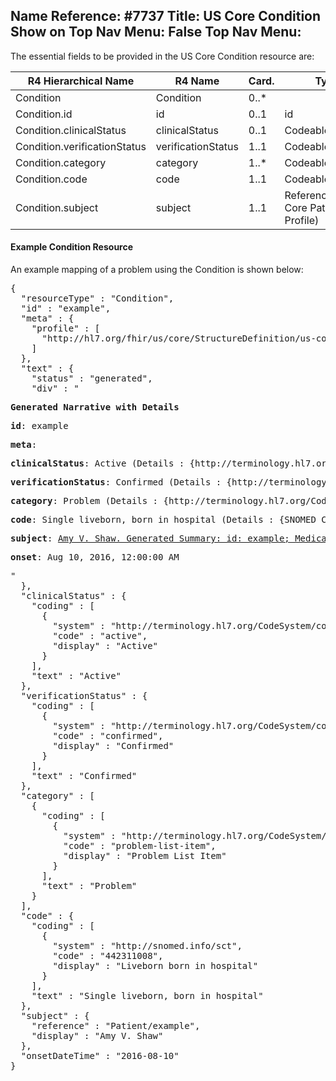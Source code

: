 Name Reference: #7737
Title: US Core Condition
Show on Top Nav Menu: False
Top Nav Menu: 
---

The essential fields to be provided in the US Core Condition resource are:

| R4 Hierarchical Name         | R4 Name            | Card. | Type                               |
|------------------------------|--------------------|-------|------------------------------------|
| Condition                    | Condition          | 0..*  |                                    |
| Condition.id                 | id                 | 0..1  | id                                 |
| Condition.clinicalStatus     | clinicalStatus     | 0..1  | CodeableConcept                    |
| Condition.verificationStatus | verificationStatus | 1..1  | CodeableConcept                    |
| Condition.category           | category           | 1..*  | CodeableConcept                    |
| Condition.code               | code               | 1..1  | CodeableConcept                    |
| Condition.subject            | subject            | 1..1  | Reference(US Core Patient Profile) |

#### Example Condition Resource

An example mapping of a problem using the Condition is shown below:

<pre>
{
  "resourceType" : "Condition",
  "id" : "example",
  "meta" : {
    "profile" : [
      "http://hl7.org/fhir/us/core/StructureDefinition/us-core-condition"
    ]
  },
  "text" : {
    "status" : "generated",
    "div" : "<div xmlns=\"http://www.w3.org/1999/xhtml\"><p><b>Generated Narrative with Details</b></p><p><b>id</b>: example</p><p><b>meta</b>: </p><p><b>clinicalStatus</b>: Active <span style=\"background: LightGoldenRodYellow\">(Details : {http://terminology.hl7.org/CodeSystem/condition-clinical code 'active' = 'Active', given as 'Active'})</span></p><p><b>verificationStatus</b>: Confirmed <span style=\"background: LightGoldenRodYellow\">(Details : {http://terminology.hl7.org/CodeSystem/condition-ver-status code 'confirmed' = 'Confirmed', given as 'Confirmed'})</span></p><p><b>category</b>: Problem <span style=\"background: LightGoldenRodYellow\">(Details : {http://terminology.hl7.org/CodeSystem/condition-category code 'problem-list-item' = 'Problem List Item', given as 'Problem List Item'})</span></p><p><b>code</b>: Single liveborn, born in hospital <span style=\"background: LightGoldenRodYellow\">(Details : {SNOMED CT code '442311008' = 'Liveborn born in hospital', given as 'Liveborn born in hospital'})</span></p><p><b>subject</b>: <a href=\"Patient-example.html\">Amy V. Shaw. Generated Summary: id: example; Medical Record Number = 1032702 (USUAL); active; Amy V. Shaw ; ph: 555-555-5555(HOME), amy.shaw@example.com; gender: female; birthDate: Feb 20, 2007</a></p><p><b>onset</b>: Aug 10, 2016, 12:00:00 AM</p></div>"
  },
  "clinicalStatus" : {
    "coding" : [
      {
        "system" : "http://terminology.hl7.org/CodeSystem/condition-clinical",
        "code" : "active",
        "display" : "Active"
      }
    ],
    "text" : "Active"
  },
  "verificationStatus" : {
    "coding" : [
      {
        "system" : "http://terminology.hl7.org/CodeSystem/condition-ver-status",
        "code" : "confirmed",
        "display" : "Confirmed"
      }
    ],
    "text" : "Confirmed"
  },
  "category" : [
    {
      "coding" : [
        {
          "system" : "http://terminology.hl7.org/CodeSystem/condition-category",
          "code" : "problem-list-item",
          "display" : "Problem List Item"
        }
      ],
      "text" : "Problem"
    }
  ],
  "code" : {
    "coding" : [
      {
        "system" : "http://snomed.info/sct",
        "code" : "442311008",
        "display" : "Liveborn born in hospital"
      }
    ],
    "text" : "Single liveborn, born in hospital"
  },
  "subject" : {
    "reference" : "Patient/example",
    "display" : "Amy V. Shaw"
  },
  "onsetDateTime" : "2016-08-10"
}
</pre>


